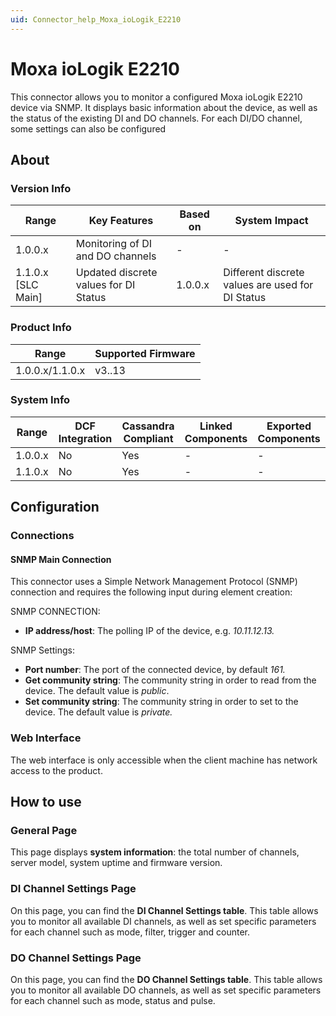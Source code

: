 ```yaml
---
uid: Connector_help_Moxa_ioLogik_E2210
---
```


# Moxa ioLogik E2210

This connector allows you to monitor a configured Moxa ioLogik E2210 device via SNMP. It displays basic information about the device, as well as the status of the existing DI and DO channels. For each DI/DO channel, some settings can also be configured

## About

### Version Info

| **Range**            | **Key Features**                      | **Based on** | **System Impact**                                |
|----------------------|---------------------------------------|--------------|--------------------------------------------------|
| 1.0.0.x              | Monitoring of DI and DO channels      | \-           | \-                                               |
| 1.1.0.x \[SLC Main\] | Updated discrete values for DI Status | 1.0.0.x      | Different discrete values are used for DI Status |

### Product Info

| **Range**       | **Supported Firmware** |
|-----------------|------------------------|
| 1.0.0.x/1.1.0.x | v3..13                 |

### System Info

| Range     | DCF Integration     | Cassandra Compliant     | Linked Components     | Exported Components     |
|-----------|---------------------|-------------------------|-----------------------|-------------------------|
| 1.0.0.x   | No                  | Yes                     | \-                    | \-                      |
| 1.1.0.x   | No                  | Yes                     | \-                    | \-                      |

## Configuration

### Connections

#### SNMP Main Connection

This connector uses a Simple Network Management Protocol (SNMP) connection and requires the following input during element creation:

SNMP CONNECTION:

- **IP address/host**: The polling IP of the device, e.g. *10.11.12.13.*

SNMP Settings:

- **Port number**: The port of the connected device, by default *161.*
- **Get community string**: The community string in order to read from the device. The default value is *public*.
- **Set community string**: The community string in order to set to the device. The default value is *private.*

### Web Interface

The web interface is only accessible when the client machine has network access to the product.

## How to use

### General Page

This page displays **system information**: the total number of channels, server model, system uptime and firmware version.

### DI Channel Settings Page

On this page, you can find the **DI Channel Settings table**. This table allows you to monitor all available DI channels, as well as set specific parameters for each channel such as mode, filter, trigger and counter.

### DO Channel Settings Page

On this page, you can find the **DO Channel Settings table**. This table allows you to monitor all available DO channels, as well as set specific parameters for each channel such as mode, status and pulse.
